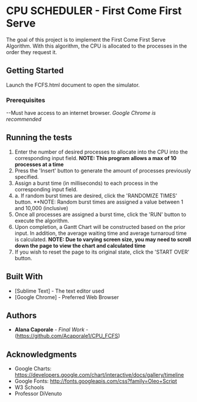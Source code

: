 # CPU SCHEDULER - First Come First Serve

The goal of this project is to implement the First Come First Serve Algorithm. With this algorithm, the CPU is allocated to the processes in the order they request it.

## Getting Started

Launch the FCFS.html document to open the simulator.

### Prerequisites

--Must have access to an internet browser.
	*Google Chrome is recommended*


## Running the tests

1. Enter the number of desired processes to allocate into the CPU into the corresponding input field. 
	**NOTE: This program allows a max of 10 processes at a time**
2. Press the 'Insert' button to generate the amount of processes previously specified.
3. Assign a burst time (in milliseconds) to each process in the corresponding input field.
3. a. If random burst times are desired, click the 'RANDOMIZE TIMES' button.
	**NOTE: Random burst times are assigned a value between 1 and 10,000 (inclusive)
4. Once all processes are assigned a burst time, click the 'RUN' button to execute the algorithm.
5. Upon completion, a Gantt Chart will be constructed based on the prior input. In addition, the average waiting time and average turnaroud time is calculated.
	**NOTE: Due to varying screen size, you may need to scroll down the page to view the chart and calculated time**
6. If you wish to reset the page to its original state, click the 'START OVER' button.


## Built With

* [Sublime Text] - The text editor used
* [Google Chrome] - Preferred Web Browser


## Authors

* **Alana Caporale** - *Final Work* -(https://github.com/Acaporale1/CPU_FCFS)

## Acknowledgments

* Google Charts: https://developers.google.com/chart/interactive/docs/gallery/timeline
* Google Fonts: http://fonts.googleapis.com/css?family=Oleo+Script
* W3 Schools
* Professor DiVenuto
